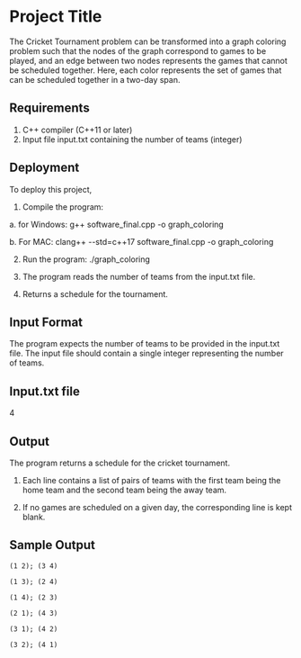 
# Project Title

The Cricket Tournament problem can be transformed into a graph coloring problem such that the nodes of the graph correspond to games to be played, and an edge between two nodes represents the games that cannot be scheduled together.
 Here, each color represents the set of games that can be scheduled together in a two-day span.


## Requirements

1. C++ compiler (C++11 or later)
2. Input file input.txt containing the number of teams (integer)
## Deployment

To deploy this project,
1. Compile the program:

   
a. for Windows:
    g++ software_final.cpp -o graph_coloring

    
b. For MAC: 
    clang++ --std=c++17 software_final.cpp -o graph_coloring

    
2. Run the program:
    ./graph_coloring

3. The program reads the number of teams from the input.txt file.

4. Returns a schedule for the tournament.


## Input Format
The program expects the number of teams to be provided in the input.txt file. 
The input file should contain a single integer representing the number of teams. 

## Input.txt file
4




## Output

The program returns a schedule for the cricket tournament.
1. Each line contains a list of pairs of teams with the first team being the home team and the
second team being the away team. 

2. If no games are scheduled on a given day, the corresponding line is kept blank.

## Sample Output
```plaintext
(1 2); (3 4)

(1 3); (2 4)

(1 4); (2 3)

(2 1); (4 3)

(3 1); (4 2)

(3 2); (4 1)
